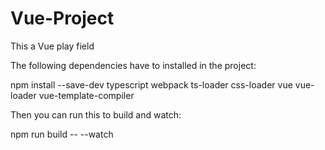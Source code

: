 # Vue-Project
This a Vue play field

The following dependencies have to installed in the project:

npm install --save-dev typescript webpack ts-loader css-loader vue vue-loader vue-template-compiler

Then you can run this to build and watch:

npm run build -- --watch

